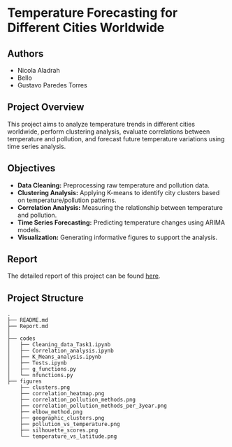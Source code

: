 # Temperature Forecasting for Different Cities Worldwide

## Authors
- Nicola Aladrah
- Bello
- Gustavo Paredes Torres

## Project Overview
This project aims to analyze temperature trends in different cities worldwide, perform clustering analysis, evaluate correlations between temperature and pollution, and forecast future temperature variations using time series analysis.

## Objectives
- **Data Cleaning:** Preprocessing raw temperature and pollution data.
- **Clustering Analysis:** Applying K-means to identify city clusters based on temperature/pollution patterns.
- **Correlation Analysis:** Measuring the relationship between temperature and pollution.
- **Time Series Forecasting:** Predicting temperature changes using ARIMA models.
- **Visualization:** Generating informative figures to support the analysis.

## Report

The detailed report of this project can be found [here](Report.md).

## Project Structure

```
.
├── README.md
├── Report.md   
│   
├── codes
│   ├── Cleaning_data_Task1.ipynb
│   ├── Correlation_analysis.ipynb
│   ├── K_Means_analysis.ipynb
│   ├── Tests.ipynb
│   ├── g_functions.py
│   └── nfunctions.py
├── figures
    ├── clusters.png
    ├── correlation_heatmap.png
    ├── correlation_pollution_methods.png
    ├── correlation_pollution_methods_per_3year.png
    ├── elbow_method.png
    ├── geographic_clusters.png
    ├── pollution_vs_temperature.png
    ├── silhouette_scores.png
    └── temperature_vs_latitude.png
```